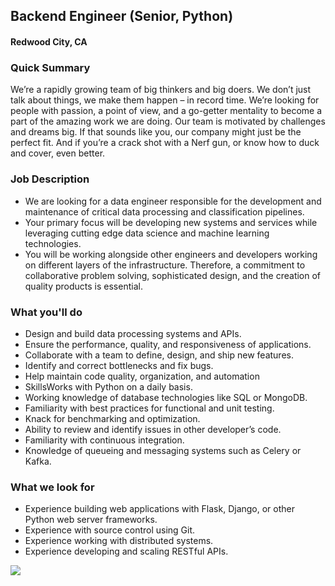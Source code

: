## Backend Engineer (Senior, Python)
#### Redwood City, CA

### Quick Summary
We’re a rapidly growing team of big thinkers and big doers. We don’t just talk about things, we make them happen – in record time. We’re looking for people with passion, a point of view, and a go-getter mentality to become a part of the amazing work we are doing. Our team is motivated by challenges and dreams big. If that sounds like you, our company might just be the perfect fit. And if you’re a crack shot with a Nerf gun, or know how to duck and cover, even better.

### Job Description
+  We are looking for a data engineer responsible for the development and maintenance of critical data processing and classification pipelines. 
+ Your primary focus will be developing new systems and services while leveraging cutting edge data science and machine learning technologies. 
+ You will be working alongside other engineers and developers working on different layers of the infrastructure. Therefore, a commitment to collaborative problem solving, sophisticated design, and the creation of quality products is essential.

### What you'll do
+ Design and build data processing systems and APIs.
+ Ensure the performance, quality, and responsiveness of applications.
+ Collaborate with a team to define, design, and ship new features.
+ Identify and correct bottlenecks and fix bugs.
+ Help maintain code quality, organization, and automation
+ SkillsWorks with Python on a daily basis.
+ Working knowledge of database technologies like SQL or MongoDB.
+ Familiarity with best practices for functional and unit testing.
+ Knack for benchmarking and optimization.
+ Ability to review and identify issues in other developer’s code.
+ Familiarity with continuous integration.
+ Knowledge of queueing and messaging systems such as Celery or Kafka.

### What we look for
+ Experience building web applications with Flask, Django, or other Python web server frameworks. 
+ Experience with source control using Git.
+ Experience working with distributed systems.
+ Experience developing and scaling RESTful APIs.


[<img src="https://dabuttonfactory.com/button.png?t=Apply&f=Calibri-Bold&ts=24&tc=fff&tshs=1&tshc=000&hp=20&vp=8&c=5&bgt=gradient&bgc=3d85c6&ebgc=073763">](https://letsrockit.co/users/auth/github?job_id=qmfuam8-backend-engineer-senior-python/)
